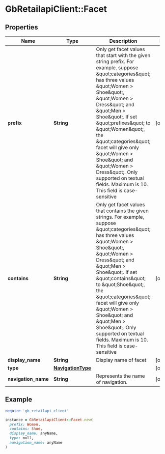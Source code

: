 # GbRetailapiClient::Facet

## Properties

| Name | Type | Description | Notes |
| ---- | ---- | ----------- | ----- |
| **prefix** | **String** | Only get facet values that start with the given string prefix. For example, suppose \&quot;categories\&quot; has three values \&quot;Women &gt; Shoe\&quot;, \&quot;Women &gt; Dress\&quot; and \&quot;Men &gt; Shoe\&quot;. If set \&quot;prefixes\&quot; to \&quot;Women\&quot;, the \&quot;categories\&quot; facet will give only \&quot;Women &gt; Shoe\&quot; and \&quot;Women &gt; Dress\&quot;. Only supported on textual fields. Maximum is 10. This field is case-sensitive | [optional] |
| **contains** | **String** | Only get facet values that contains the given strings. For example, suppose \&quot;categories\&quot; has three values \&quot;Women &gt; Shoe\&quot;, \&quot;Women &gt; Dress\&quot; and \&quot;Men &gt; Shoe\&quot;. If set \&quot;contains\&quot; to \&quot;Shoe\&quot;, the \&quot;categories\&quot; facet will give only \&quot;Women &gt; Shoe\&quot; and \&quot;Men &gt; Shoe\&quot;. Only supported on textual fields. Maximum is 10. This field is case-sensitive | [optional] |
| **display_name** | **String** | Display name of facet | [optional] |
| **type** | [**NavigationType**](NavigationType.md) |  | [optional] |
| **navigation_name** | **String** | Represents the name of navigation. | [optional] |

## Example

```ruby
require 'gb_retailapi_client'

instance = GbRetailapiClient::Facet.new(
  prefix: Women,
  contains: Shoe,
  display_name: anyName,
  type: null,
  navigation_name: anyName
)
```

